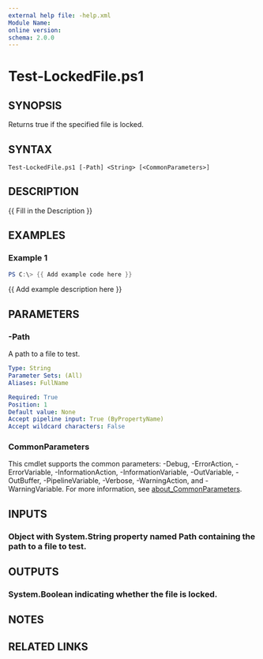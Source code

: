 ```yaml
---
external help file: -help.xml
Module Name:
online version:
schema: 2.0.0
---
```


# Test-LockedFile.ps1

## SYNOPSIS
Returns true if the specified file is locked.

## SYNTAX

```
Test-LockedFile.ps1 [-Path] <String> [<CommonParameters>]
```

## DESCRIPTION
{{ Fill in the Description }}

## EXAMPLES

### Example 1
```powershell
PS C:\> {{ Add example code here }}
```

{{ Add example description here }}

## PARAMETERS

### -Path
A path to a file to test.

```yaml
Type: String
Parameter Sets: (All)
Aliases: FullName

Required: True
Position: 1
Default value: None
Accept pipeline input: True (ByPropertyName)
Accept wildcard characters: False
```

### CommonParameters
This cmdlet supports the common parameters: -Debug, -ErrorAction, -ErrorVariable, -InformationAction, -InformationVariable, -OutVariable, -OutBuffer, -PipelineVariable, -Verbose, -WarningAction, and -WarningVariable. For more information, see [about_CommonParameters](http://go.microsoft.com/fwlink/?LinkID=113216).

## INPUTS

### Object with System.String property named Path containing the path to a file to test.
## OUTPUTS

### System.Boolean indicating whether the file is locked.
## NOTES

## RELATED LINKS
